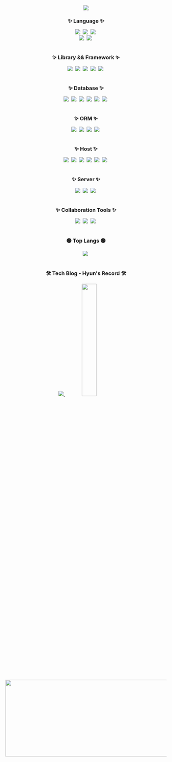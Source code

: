 <div align="center">
  <img src="https://readme-typing-svg.demolab.com?center=true&duration=3000&pause=1000&size=36&width=800&height=100&lines=Hello,+This+is+Hyun" />
</div>

<h3 align="center">✨ Language ✨</h3>
<div align="center">
  <img src="https://img.shields.io/badge/java-%23ED8B00.svg?style=for-the-badge&logo=openjdk&logoColor=white" />&nbsp
  <img src="https://img.shields.io/badge/javascript-%23323330.svg?style=for-the-badge&logo=javascript&logoColor=%23F7DF1E" />&nbsp
  <img src="https://img.shields.io/badge/typescript-%23007ACC.svg?style=for-the-badge&logo=typescript&logoColor=white" />&nbsp
</div>
<div align="center">
  <img src="https://img.shields.io/badge/python-3670A0?style=for-the-badge&logo=python&logoColor=ffdd54" />&nbsp
  <img src="https://img.shields.io/badge/lua-%232C2D72.svg?style=for-the-badge&logo=lua&logoColor=white" />&nbsp
</div>

<br/>

<h3 align="center">✨ Library && Framework ✨</h3>
<div align="center">
  <img src="https://img.shields.io/badge/spring-%236DB33F.svg?style=for-the-badge&logo=spring&logoColor=white" />&nbsp
  <img src="https://img.shields.io/badge/node.js-6DA55F?style=for-the-badge&logo=node.js&logoColor=white" />&nbsp
  <img src="https://img.shields.io/badge/nestjs-%23E0234E.svg?style=for-the-badge&logo=nestjs&logoColor=white" />&nbsp
  <img src="https://img.shields.io/badge/express.js-%23404d59.svg?style=for-the-badge&logo=express&logoColor=%2361DAFB" />&nbsp
  <img src="https://img.shields.io/badge/hono-E36002?style=for-the-badge&logo=hono&logoColor=white" />&nbsp
</div>

<br/>

<h3 align="center">✨ Database ✨</h3>
<div align="center">
  <img src="https://img.shields.io/badge/MariaDB-003545?style=for-the-badge&logo=mariadb&logoColor=white" />&nbsp
  <img src="https://img.shields.io/badge/MongoDB-%234ea94b.svg?style=for-the-badge&logo=mongodb&logoColor=white" />&nbsp
  <img src="https://img.shields.io/badge/mysql-4479A1.svg?style=for-the-badge&logo=mysql&logoColor=white" />&nbsp
  <img src="https://img.shields.io/badge/postgres-%23316192.svg?style=for-the-badge&logo=postgresql&logoColor=white" />&nbsp
  <img src="https://img.shields.io/badge/redis-%23DD0031.svg?style=for-the-badge&logo=redis&logoColor=white" />&nbsp
  <img src="https://img.shields.io/badge/sqlite-003B57?style=for-the-badge&logo=sqlite&logoColor=white" />&nbsp
</div>

<br/>

<h3 align="center">✨ ORM ✨</h3>
<div align="center">
  <img src="https://img.shields.io/badge/Hibernate-59666C?style=for-the-badge&logo=Hibernate&logoColor=white" />&nbsp
  <img src="https://img.shields.io/badge/Prisma-3982CE?style=for-the-badge&logo=Prisma&logoColor=white" />&nbsp
  <img src="https://img.shields.io/badge/Sequelize-52B0E7?style=for-the-badge&logo=Sequelize&logoColor=white" />&nbsp
  <img src="https://img.shields.io/badge/typeorm-FE0803?style=for-the-badge&logo=TypeORM&logoColor=white" />&nbsp
</div>

<br/>

<h3 align="center">✨ Host ✨</h3>
<div align="center">
  <img src="https://img.shields.io/badge/docker-%230db7ed.svg?style=for-the-badge&logo=docker&logoColor=white" />&nbsp
  <img src="https://img.shields.io/badge/AWS-%23FF9900.svg?style=for-the-badge&logo=amazon-aws&logoColor=white" />&nbsp
  <img src="https://img.shields.io/badge/cloudflare-F38020?style=for-the-badge&logo=cloudflare&logoColor=white" />&nbsp
  <img src="https://img.shields.io/badge/firebase-%23039BE5.svg?style=for-the-badge&logo=firebase" />&nbsp
  <img src="https://img.shields.io/badge/Amazon%20S3-FF9900?style=for-the-badge&logo=amazons3&logoColor=white" />&nbsp
  <img src="https://img.shields.io/badge/github%20actions-%232671E5.svg?style=for-the-badge&logo=githubactions&logoColor=white" />&nbsp
</div>

<br/>

<h3 align="center">✨ Server ✨</h3>
<div align="center">
  <img src="https://img.shields.io/badge/jenkins-%232C5263.svg?style=for-the-badge&logo=jenkins&logoColor=white" />&nbsp
  <img src="https://img.shields.io/badge/nginx-%23009639.svg?style=for-the-badge&logo=nginx&logoColor=white" />&nbsp
  <img src="https://img.shields.io/badge/apache%20tomcat-%23F8DC75.svg?style=for-the-badge&logo=apache-tomcat&logoColor=black" />&nbsp
</div>

<br/>

<h3 align="center">✨ Collaboration Tools ✨</h3>
<div align="center">
  <img src="https://img.shields.io/badge/figma-%23F24E1E.svg?style=for-the-badge&logo=figma&logoColor=white" />&nbsp
  <img src="https://img.shields.io/badge/jira-%230A0FFF.svg?style=for-the-badge&logo=jira&logoColor=white" />&nbsp
  <img src="https://img.shields.io/badge/Notion-%23000000.svg?style=for-the-badge&logo=notion&logoColor=white" />&nbsp
</div>

<br/>

<h3 align="center">🟢 Top Langs 🟢</h3>
<div align="center">
  <img src="https://github-readme-stats.vercel.app/api/top-langs/?username=danpung2&layout=donut&theme=dark&hide=jupyter%20notebook,Roff,html,css,handlebars,c%23" />&nbsp
</div>

<br/>

<!-- [![Tistory's Badge](https://github-readme-tistory-card.vercel.app/api/badge?name={insert_name})](https://github.com/loosie/github-readme-tistory-card) -->

<h3 align="center">🛠️ Tech Blog - Hyun's Record 🛠️</h3>
<div align="center">
  <a href="https://danpung2.tistory.com/">
    <img src="https://readme-typing-svg.demolab.com?center=true&width=200&duration=2000&pause=2000&lines=CLICK+!!+--->" />
    <img src="https://img.shields.io/badge/Tistory-Blog-orange?style=for-the-badge&logo=Tistory&logoColor=white" style="width: 30%; margin: 0; padding: 0;" />
  </a>
</div>

<br/>
<br/>
<br/>
<br/>

<a href="https://github.com/devxb/gitanimals">
  <img src="https://render.gitanimals.org/farms/danpung2" width="1000" height="240"/>
</a>
